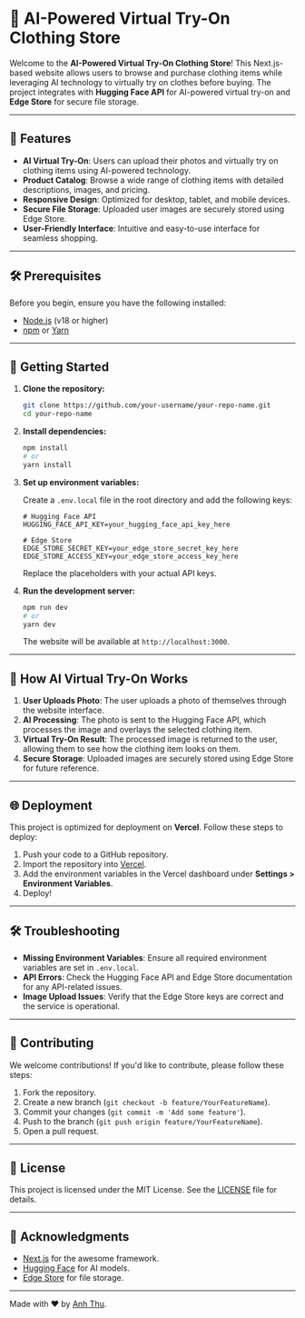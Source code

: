 # 👗 AI-Powered Virtual Try-On Clothing Store

Welcome to the **AI-Powered Virtual Try-On Clothing Store**! This Next.js-based website allows users to browse and purchase clothing items while leveraging AI technology to virtually try on clothes before buying. The project integrates with **Hugging Face API** for AI-powered virtual try-on and **Edge Store** for secure file storage.

---

## 🌟 Features

- **AI Virtual Try-On**: Users can upload their photos and virtually try on clothing items using AI-powered technology.
- **Product Catalog**: Browse a wide range of clothing items with detailed descriptions, images, and pricing.
- **Responsive Design**: Optimized for desktop, tablet, and mobile devices.
- **Secure File Storage**: Uploaded user images are securely stored using Edge Store.
- **User-Friendly Interface**: Intuitive and easy-to-use interface for seamless shopping.

---

## 🛠️ Prerequisites

Before you begin, ensure you have the following installed:

- [Node.js](https://nodejs.org/) (v18 or higher)
- [npm](https://www.npmjs.com/) or [Yarn](https://yarnpkg.com/)

---

## 🚀 Getting Started

1. **Clone the repository:**

   ```bash
   git clone https://github.com/your-username/your-repo-name.git
   cd your-repo-name
   ```

2. **Install dependencies:**

   ```bash
   npm install
   # or
   yarn install
   ```

3. **Set up environment variables:**

   Create a `.env.local` file in the root directory and add the following keys:

   ```env
   # Hugging Face API
   HUGGING_FACE_API_KEY=your_hugging_face_api_key_here

   # Edge Store
   EDGE_STORE_SECRET_KEY=your_edge_store_secret_key_here
   EDGE_STORE_ACCESS_KEY=your_edge_store_access_key_here
   ```

   Replace the placeholders with your actual API keys.

4. **Run the development server:**

   ```bash
   npm run dev
   # or
   yarn dev
   ```

   The website will be available at `http://localhost:3000`.

---

## 🤖 How AI Virtual Try-On Works

1. **User Uploads Photo**: The user uploads a photo of themselves through the website interface.
2. **AI Processing**: The photo is sent to the Hugging Face API, which processes the image and overlays the selected clothing item.
3. **Virtual Try-On Result**: The processed image is returned to the user, allowing them to see how the clothing item looks on them.
4. **Secure Storage**: Uploaded images are securely stored using Edge Store for future reference.

---

## 🌐 Deployment

This project is optimized for deployment on **Vercel**. Follow these steps to deploy:

1. Push your code to a GitHub repository.
2. Import the repository into [Vercel](https://vercel.com/).
3. Add the environment variables in the Vercel dashboard under **Settings > Environment Variables**.
4. Deploy!

---

## 🛠️ Troubleshooting

- **Missing Environment Variables**: Ensure all required environment variables are set in `.env.local`.
- **API Errors**: Check the Hugging Face API and Edge Store documentation for any API-related issues.
- **Image Upload Issues**: Verify that the Edge Store keys are correct and the service is operational.

---

## 👥 Contributing

We welcome contributions! If you'd like to contribute, please follow these steps:

1. Fork the repository.
2. Create a new branch (`git checkout -b feature/YourFeatureName`).
3. Commit your changes (`git commit -m 'Add some feature'`).
4. Push to the branch (`git push origin feature/YourFeatureName`).
5. Open a pull request.

---

## 📜 License

This project is licensed under the MIT License. See the [LICENSE](LICENSE) file for details.

---

## 🙏 Acknowledgments

- [Next.js](https://nextjs.org/) for the awesome framework.
- [Hugging Face](https://huggingface.co/) for AI models.
- [Edge Store](https://edgestore.dev/) for file storage.

---

Made with ❤️ by [Anh Thu](https://github.com/ariesanhthu).